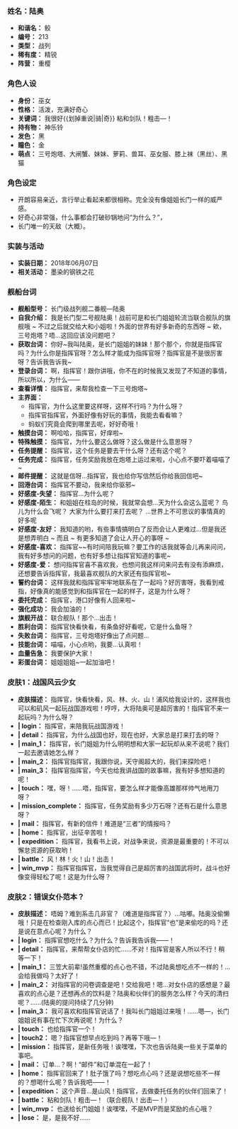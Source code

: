 ### 姓名：陆奥
* **和谐名：** 鲛
* **编号：** 213
* **类型：** 战列
* **稀有度：** 精锐
* **阵营：** 重樱


### 角色人设
* **身份：** 巫女
* **性格：** 活泼，充满好奇心
* **关键词：** 我很好{{划掉重说|骑|奇}}
粘和剑队！粗击—！
* **持有物：** 神乐铃
* **发色：** 黑
* **瞳色：** 金
* **萌点：** 三号炮塔、大闸蟹、妹妹、萝莉、兽耳、巫女服、膝上袜（黑丝）、黑猫


### 角色设定
* 开朗容易亲近，言行举止看起来都很相称。完全没有像姐姐长门一样的威严感。
* 好奇心非常强，什么事都会打破砂锅地问“为什么？”，
* 长门唯一的天敌（大概）。


### 实装与活动
* **实装日期：** 2018年06月07日
* **相关活动：** 墨染的钢铁之花


### 舰船台词
* **舰船型号：** 长门级战列舰二番舰—陆奥
* **自我介绍：** 我是长门型二号舰陆奥！战前可是和长门姐姐轮流当联合舰队的旗舰哦 ~ 不过之后就交给大和小姐啦！外面的世界有好多新奇的东西呀 ~ 欸，三号炮塔？唔…这回应该没问题吧？
* **获取台词：** 你好~我叫陆奥，是长门姐姐的妹妹！那个那个，你就是指挥官吗？为什么你是指挥官呀？怎么样才能成为指挥官呀？指挥官是不是很厉害呀？告诉我告诉我~
* **登录台词：** 啊，指挥官！跟你讲哦，你不在的时候我又发现了不知道的事情，所以所以，为什么——
* **查看详情：** 指挥官，来帮我检查一下三号炮塔~
* **主界面：**
  * 指挥官，为什么这里要这样呀，这样不行吗？为什么呀？
  * 指挥官指挥官，外面好像有好玩的事情，我能去看看嘛？
  * 蚂蚁们究竟会爬到哪里去呢，好好奇哦！
* **触摸台词：** 啊哈哈，指挥官，好痒啦~
* **特殊触摸：** 指挥官，为什么要这么做呀？这么做是什么意思呀？
* **任务提醒：** 指挥官，这个任务是要去干什么呀？还有这个呢？
* **任务完成：** 指挥官，任务奖励我放在炮塔上运过来啦，小心点不要吓着喵喵了~
* **邮件提醒：** 这就是信呀…指挥官，我也给你写信然后你给我回信吧~
* **回港台词：** 指挥官不要动，我来给你驱邪~
* **好感度-失望：** 指挥官…为什么呢？
* **好感度-陌生：** 和姐姐在柱岛的时候，我就常会想…天为什么会这么蓝呢？ 鸟儿为什么会飞呢？ 大家为什么要打来打去呢？ …世界上不可思议的事情真的好多呢
* **好感度-友好：** 我知道的哟，有些事情搞明白了反而会让人更难过…但是我还是想弄明白 ~ 而且 ~ 有更多知道了会让人开心的事呀 ~
* **好感度-喜欢：** 指挥官~~有时间陪我玩嘛？要工作的话我就等会儿再来问问，我有好多想问的问题，也有好多想让指挥官知道的事呢~
* **好感度-爱：** 想问指挥官喜不喜欢我，也想问我这样问来问去有没有添麻烦，还想要告诉指挥官，我最喜欢舰队的大家还有指挥官啦~
* **誓约台词：** 这样我就和指挥官牢牢地联系在了一起吗？好厉害呀，我看到戒指，好像真的能感觉到和指挥官在一起的样子，这是为什么呀？
* **委托完成：** 指挥官，港口好像有人回来啦~
* **强化成功：** 我会加油的！
* **旗舰开战：** 联合舰队！那个…出击！
* **胜利台词：** 指挥官快看快看，有条鱼好好看呢，它是什么鱼呀？
* **失败台词：** 指挥官，三号炮塔好像出了点问题…
* **技能台词：** 喵喵，小心点哟，我要…认真啦！
* **血量告急：** 我要保护大家！
* **彩蛋台词：** 姐姐姐姐~一起加油吧！


### 皮肤1：战国风云少女
* **皮肤描述：** 指挥官，快看快看，风、林、火、山！浦风给我设计的，这样我也可以和矶风一起玩战国游戏啦！哼哼，大将陆奥可是超厉害的！指挥官不来一起玩吗？为什么呀？
* **| login：** 指挥官，来陪我玩战国游戏！
* **| detail：** 指挥官，为什么战国也好，现在也好，大家总是打来打去的呀？
* **| main_1：** 指挥官，长门姐姐为什么明明想和大家一起玩却从来不说呢？我们一起去邀请她怎么样？
* **| main_2：** 指挥官指挥官，我跟你说，天守阁超大的，我们来探险吧！
* **| main_3：** 指挥官指挥官，今天也给我讲战国的故事嘛，我有好多想知道的呢！
* **| touch：** 嘿，呀！……唔，指挥官，要怎么样才能像高雄那样帅气地用刀呀？
* **| mission_complete：** 指挥官，任务奖励有多少万石呀？还有石是什么意思呀？
* **| mail：** 指挥官，有新的信件！难道是“三者”的情报吗？
* **| home：** 指挥官，出征辛苦啦！
* **| expedition：** 指挥官，我看书上说，对战争来说，资源是最重要的！不可以懈怠资源的获取哟！
* **| battle：** 风！林！火！山！出击！
* **| win_mvp：** 指挥官指挥官，当我觉得自己是超厉害的战国武将时，战斗也好像变得轻松了呢！这是为什么呀？


### 皮肤2：错误女仆范本？
* **皮肤描述：** 唔姆？难到系击几非官？（难道是指挥官？）…咕嘟。陆奥没偷懒哦！只是在检查刚入库的点心而已！比起这个，指挥官“也”是来偷吃的吗？还是说在意点心呢？为什么？
* **| login：** 指挥官想吃什么？为什么？告诉我告诉我——！
* **| detail：** 指挥官，来帮帮女仆店的忙……不对！指挥官是客人所以不行！稍等一下！
* **| main_1：** 三笠大前辈!虽然重樱的点心也不错，不过陆奥想吃点不一样的！…会给我做吗？太好了！
* **| main_2：** 对指挥官的问卷调查是吧！交给我吧！嗯…对女仆店的感想是？最喜欢的点心是？还想再点的饮料是？陆奥和伙伴们的服务怎么样？今天的清扫呢？……(陆奥的提问持续了几分钟)
* **| main_3：** 我可喜欢和指挥官说话了！我叫长门姐姐过来哦！……嗯—，长门姐姐说有事在忙下次再说呢！为什么？
* **| touch：** 也给指挥官一个！
* **| touch2：** 嗯？指挥官想早点吃到吗？再等下哦—！
* **| mission：** 指挥官，是新任务哦！诶嘿嘿，下次也告诉陆奥一些关于菜单的事吧。
* **| mail：** 订单…？啊！“邮件”和订单混在一起了！
* **| home：** 指挥官回来了！肚子饿了吗？想吃点心吗？还是说想吃些不一样的？想喝什么呢？告诉我吧——！
* **| expedition：** 这个声音…是山风！指挥官，去做委托任务的伙伴们回来了！
* **| battle：** 粘和剑队！粗击—！（联合舰队！出击—！）
* **| win_mvp：** 也送给长门姐姐！诶嘿嘿，不是MVP而是奖励的点心哦？
* **| lose：** 是，是我不好……
